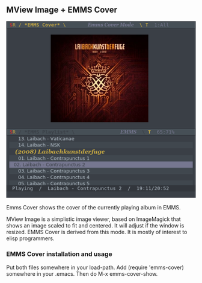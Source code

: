 <h2>MView Image + EMMS Cover</h2>

![screenshot](https://github.com/sabof/mview-image-and-emms-cover/raw/master/screenshot.png)

Emms Cover shows the cover of the currently playing album in EMMS.

MView Image is a simplistic image viewer, based on ImageMagick that shows an
image scaled to fit and centered. It will adjust if the window is resized. EMMS
Cover is derived from this mode. It is mostly of interest to elisp programmers.

<h3>EMMS Cover installation and usage</h3>

Put both files somewhere in your load-path. Add (require 'emms-cover) somewhere
in your .emacs. Then do M-x emms-cover-show.